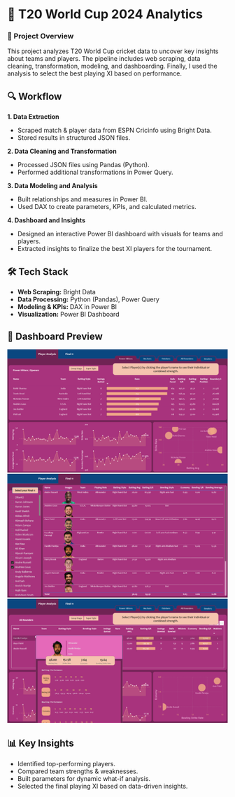 # 🏏 T20 World Cup 2024 Analytics

### 📌 Project Overview

This project analyzes T20 World Cup cricket data to uncover key insights about teams and players.
The pipeline includes web scraping, data cleaning, transformation, modeling, and dashboarding.
Finally, I used the analysis to select the best playing XI based on performance.


## 🔍 Workflow
**1. Data Extraction**
  - Scraped match & player data from ESPN Cricinfo using Bright Data.
  - Stored results in structured JSON files.

**2. Data Cleaning and Transformation**
  - Processed JSON files using Pandas (Python).
  - Performed additional transformations in Power Query.

**3. Data Modeling and Analysis**
  - Built relationships and measures in Power BI.
  - Used DAX to create parameters, KPIs, and calculated metrics.

**4. Dashboard and Insights**
  - Designed an interactive Power BI dashboard with visuals for teams and players.
  - Extracted insights to finalize the best XI players for the tournament.


## 🛠️ Tech Stack
- **Web Scraping:** Bright Data
- **Data Processing:** Python (Pandas), Power Query
- **Modeling & KPIs:** DAX in Power BI
- **Visualization:** Power BI Dashboard


## 📸 Dashboard Preview
![powerHitters](dashboardScreenshots/powerHitters.png)
![final11](dashboardScreenshots/final11.png)
![playerDetails](dashboardScreenshots/onHover.png)


## 📊 Key Insights
- Identified top-performing players.
- Compared team strengths & weaknesses.
- Built parameters for dynamic what-if analysis.
- Selected the final playing XI based on data-driven insights.
